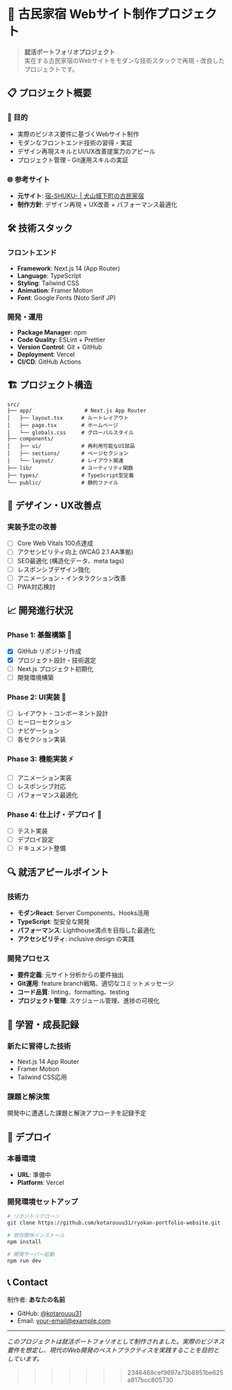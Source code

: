 # 🏯 古民家宿 Webサイト制作プロジェクト

> **就活ポートフォリオプロジェクト**  
> 実在する古民家宿のWebサイトをモダンな技術スタックで再現・改良したプロジェクトです。

## 📋 プロジェクト概要

### 🎯 目的
- 実際のビジネス要件に基づくWebサイト制作
- モダンなフロントエンド技術の習得・実証
- デザイン再現スキルとUI/UX改善提案力のアピール
- プロジェクト管理・Git運用スキルの実証

### 🌐 参考サイト
- **元サイト**: [宿-SHUKU- | 犬山城下町の古民家宿](https://shuku-kokon.com/)
- **制作方針**: デザイン再現 + UX改善 + パフォーマンス最適化

## 🛠 技術スタック

### フロントエンド
- **Framework**: Next.js 14 (App Router)
- **Language**: TypeScript
- **Styling**: Tailwind CSS
- **Animation**: Framer Motion
- **Font**: Google Fonts (Noto Serif JP)

### 開発・運用
- **Package Manager**: npm
- **Code Quality**: ESLint + Prettier
- **Version Control**: Git + GitHub
- **Deployment**: Vercel
- **CI/CD**: GitHub Actions

## 🏗 プロジェクト構造

```
src/
├── app/                 # Next.js App Router
│   ├── layout.tsx      # ルートレイアウト
│   ├── page.tsx        # ホームページ
│   └── globals.css     # グローバルスタイル
├── components/
│   ├── ui/             # 再利用可能なUI部品
│   ├── sections/       # ページセクション
│   └── layout/         # レイアウト関連
├── lib/                # ユーティリティ関数
├── types/              # TypeScript型定義
└── public/             # 静的ファイル
```

## 🎨 デザイン・UX改善点

### 実装予定の改善
- [ ] Core Web Vitals 100点達成
- [ ] アクセシビリティ向上 (WCAG 2.1 AA準拠)
- [ ] SEO最適化 (構造化データ、meta tags)
- [ ] レスポンシブデザイン強化
- [ ] アニメーション・インタラクション改善
- [ ] PWA対応検討

## 📈 開発進行状況

### Phase 1: 基盤構築 🚧
- [x] GitHub リポジトリ作成
- [x] プロジェクト設計・技術選定
- [ ] Next.js プロジェクト初期化
- [ ] 開発環境構築

### Phase 2: UI実装 🎨
- [ ] レイアウト・コンポーネント設計
- [ ] ヒーローセクション
- [ ] ナビゲーション
- [ ] 各セクション実装

### Phase 3: 機能実装 ⚡
- [ ] アニメーション実装
- [ ] レスポンシブ対応
- [ ] パフォーマンス最適化

### Phase 4: 仕上げ・デプロイ 🚀
- [ ] テスト実装
- [ ] デプロイ設定
- [ ] ドキュメント整備

## 🔍 就活アピールポイント

### 技術力
- **モダンReact**: Server Components、Hooks活用
- **TypeScript**: 型安全な開発
- **パフォーマンス**: Lighthouse満点を目指した最適化
- **アクセシビリティ**: inclusive design の実践

### 開発プロセス
- **要件定義**: 元サイト分析からの要件抽出
- **Git運用**: feature branch戦略、適切なコミットメッセージ
- **コード品質**: linting、formatting、testing
- **プロジェクト管理**: スケジュール管理、進捗の可視化

## 📝 学習・成長記録

### 新たに習得した技術
- Next.js 14 App Router
- Framer Motion
- Tailwind CSS応用

### 課題と解決策
開発中に遭遇した課題と解決アプローチを記録予定

## 🚀 デプロイ

### 本番環境
- **URL**: 準備中
- **Platform**: Vercel

### 開発環境セットアップ
```bash
# リポジトリクローン
git clone https://github.com/kotarouuu31/ryokan-portfolio-website.git

# 依存関係インストール
npm install

# 開発サーバー起動
npm run dev
```

## 📞 Contact

制作者: **あなたの名前**
- GitHub: [@kotarouuu31](https://github.com/kotarouuu31)
- Email: your-email@example.com

---

*このプロジェクトは就活ポートフォリオとして制作されました。実際のビジネス要件を想定し、現代のWeb開発のベストプラクティスを実践することを目的としています。*
>>>>>>> 2346469cef9697a73b8951be625a817bcc805730
